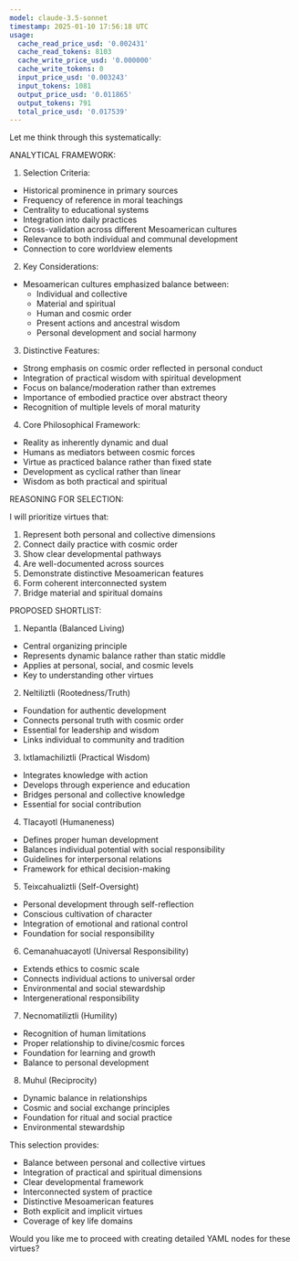 ```yaml
---
model: claude-3.5-sonnet
timestamp: 2025-01-10 17:56:18 UTC
usage:
  cache_read_price_usd: '0.002431'
  cache_read_tokens: 8103
  cache_write_price_usd: '0.000000'
  cache_write_tokens: 0
  input_price_usd: '0.003243'
  input_tokens: 1081
  output_price_usd: '0.011865'
  output_tokens: 791
  total_price_usd: '0.017539'
---
```


Let me think through this systematically:

ANALYTICAL FRAMEWORK:

1. Selection Criteria:
- Historical prominence in primary sources
- Frequency of reference in moral teachings
- Centrality to educational systems
- Integration into daily practices
- Cross-validation across different Mesoamerican cultures
- Relevance to both individual and communal development
- Connection to core worldview elements

2. Key Considerations:
- Mesoamerican cultures emphasized balance between:
  * Individual and collective
  * Material and spiritual
  * Human and cosmic order
  * Present actions and ancestral wisdom
  * Personal development and social harmony

3. Distinctive Features:
- Strong emphasis on cosmic order reflected in personal conduct
- Integration of practical wisdom with spiritual development
- Focus on balance/moderation rather than extremes
- Importance of embodied practice over abstract theory
- Recognition of multiple levels of moral maturity

4. Core Philosophical Framework:
- Reality as inherently dynamic and dual
- Humans as mediators between cosmic forces
- Virtue as practiced balance rather than fixed state
- Development as cyclical rather than linear
- Wisdom as both practical and spiritual

REASONING FOR SELECTION:

I will prioritize virtues that:
1. Represent both personal and collective dimensions
2. Connect daily practice with cosmic order
3. Show clear developmental pathways
4. Are well-documented across sources
5. Demonstrate distinctive Mesoamerican features
6. Form coherent interconnected system
7. Bridge material and spiritual domains

PROPOSED SHORTLIST:

1. Nepantla (Balanced Living)
- Central organizing principle
- Represents dynamic balance rather than static middle
- Applies at personal, social, and cosmic levels
- Key to understanding other virtues

2. Neltiliztli (Rootedness/Truth)
- Foundation for authentic development
- Connects personal truth with cosmic order
- Essential for leadership and wisdom
- Links individual to community and tradition

3. Ixtlamachiliztli (Practical Wisdom)
- Integrates knowledge with action
- Develops through experience and education
- Bridges personal and collective knowledge
- Essential for social contribution

4. Tlacayotl (Humaneness)
- Defines proper human development
- Balances individual potential with social responsibility
- Guidelines for interpersonal relations
- Framework for ethical decision-making

5. Teixcahualiztli (Self-Oversight)
- Personal development through self-reflection
- Conscious cultivation of character
- Integration of emotional and rational control
- Foundation for social responsibility

6. Cemanahuacayotl (Universal Responsibility)
- Extends ethics to cosmic scale
- Connects individual actions to universal order
- Environmental and social stewardship
- Intergenerational responsibility

7. Necnomatiliztli (Humility)
- Recognition of human limitations
- Proper relationship to divine/cosmic forces
- Foundation for learning and growth
- Balance to personal development

8. Muhul (Reciprocity)
- Dynamic balance in relationships
- Cosmic and social exchange principles
- Foundation for ritual and social practice
- Environmental stewardship

This selection provides:
- Balance between personal and collective virtues
- Integration of practical and spiritual dimensions
- Clear developmental framework
- Interconnected system of practice
- Distinctive Mesoamerican features
- Both explicit and implicit virtues
- Coverage of key life domains

Would you like me to proceed with creating detailed YAML nodes for these virtues?